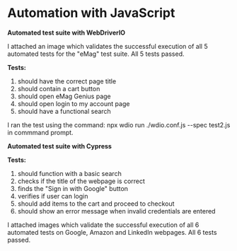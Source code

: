 # Automation with JavaScript

**Automated test suite with WebDriverIO**

I attached an image which validates the successful execution of all 5 automated tests for the "eMag" test suite.
All 5 tests passed.

**Tests:**

1. should have the correct page title
2. should contain a cart button
3. should open eMag Genius page
4. should open login to my account page
5. should have a functional search

I ran the test using the command: npx wdio run ./wdio.conf.js --spec test2.js in commmand prompt.

**Automated test suite with Cypress**

**Tests:**

1. should function with a basic search 
2. checks if the title of the webpage is correct
3. finds the "Sign in with Google" button
4. verifies if user can login
5. should add items to the cart and proceed to checkout
6. should show an error message when invalid credentials are entered

I attached images which validate the successful execution of all 6 automated tests on Google, Amazon and LinkedIn webpages.
All 6 tests passed.


